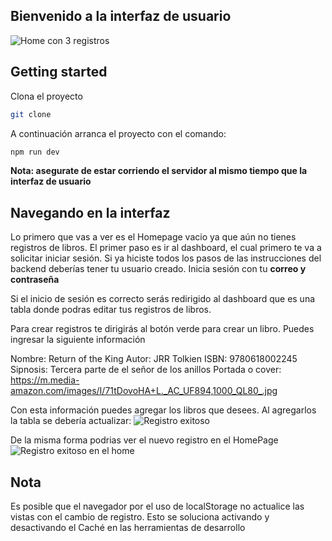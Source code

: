 ## Bienvenido a la interfaz de usuario 
![Home con 3 registros](https://tinypic.host/image/6qibf)

## Getting started 
Clona el proyecto

```bash
git clone
```

A continuación arranca el proyecto con el comando:
```bash
npm run dev
```

**Nota: asegurate de estar corriendo el servidor al mismo tiempo que la interfaz de usuario**
## Navegando en la interfaz

Lo primero que vas a ver es el Homepage vacio ya que aún no tienes registros de libros. El primer paso es ir al dashboard, el cual primero te va a solicitar iniciar sesión. Si ya hiciste todos los pasos de las instrucciones del backend deberías tener tu usuario creado. Inicia sesión con tu **correo y contraseña**

Si el inicio de sesión es correcto serás redirigido al dashboard que es una tabla donde podras editar tus registros de libros.

Para crear registros te dirigirás al botón verde para crear un libro. Puedes ingresar la siguiente información

Nombre:  Return of the King
Autor: JRR Tolkien
ISBN: 9780618002245
Sipnosis: Tercera parte de el señor de los anillos
Portada o cover: https://m.media-amazon.com/images/I/71tDovoHA+L._AC_UF894,1000_QL80_.jpg

Con esta información puedes agregar los libros que desees. Al agregarlos la tabla se debería actualizar:
![Registro exitoso](https://tinypic.host/image/6qRPM)

De la misma forma podrias ver el nuevo registro en el HomePage
![Registro exitoso en el home](https://tinypic.host/image/6qjMk)

## Nota
Es posible que el navegador por el uso de localStorage no actualice las vistas con el cambio de registro. Esto se soluciona activando y desactivando el Caché en las herramientas de desarrollo
